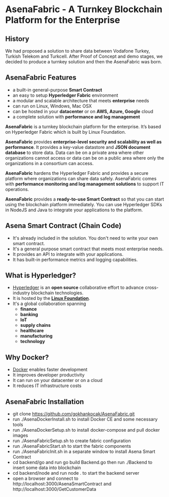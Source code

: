 # AsenaFabric - A Turnkey Blockchain Platform for the Enterprise
## History
We had proposed a solution to share data between Vodafone Turkey, Turkish Telekom and Turkcell. After Proof of Concept and demo stages, we decided to produce a turnkey solution and then the AsenaFabric was born.
## AsenaFabric Features
- a built-in general-purpose **Smart Contract**
- an easy to setup **Hyperledger Fabric** environment
- a modular and scalable architecture that meets **enterprise** needs
- can run on Linux, Windows, Mac OSX
- can be hosted in your **datacenter** or on **AWS, Azure, Google** cloud
- a complete solution with **performance and log management**

**AsenaFabric** is a turnkey blockchain platform for the enterprise. It’s based on Hyperledger Fabric which is built by Linux Foundation.

**AsenaFabric** provides **enterprise-level security and scalability as well as performance**. It provides a key-value datastore and **JSON document database** to store data. Data can be on a private area where other organizations cannot access or data can be on a public area where only the organizations in a consortium can access.

**AsenaFabric** hardens the Hyperledger Fabric and provides a secure platform where organizations can share data safely. AsenaFabric comes with **performance monitoring and log management solutions** to support IT operations.

**AsenaFabric** provides a **ready-to-use Smart Contract** so that you can start using the blockchain platform immediately. You can use Hyperledger SDKs in NodeJS and Java to integrate your applications to the platform.
## Asena Smart Contract (Chain Code)
- It's already included in the solution. You don't need to write your own smart contract.
- It's a general purpose smart contract that meets most enterprise needs.
- It provides an API to integrate with your applications.
- It has built-in performance metrics and logging capabilities.
## What is Hyperledger?
- [Hyperledger](https://www.hyperledger.org) is an **open source** collaborative effort to advance cross-industry blockchain technologies.
- It is hosted by the [**Linux Foundation**](https://www.linuxfoundation.org).
- It's a global collaboration spanning
  - **finance**
  - **banking**
  - **IoT**
  - **supply chains**
  - **healthcare**
  - **manufacturing**
  - **technology**
## Why Docker?
- [Docker](https://www.docker.com) enables faster development
- It improves developer productivity
- It can run on your datacenter or on a cloud
- It reduces IT infrastructure costs
## AsenaFabric Installation
- git clone https://github.com/gokhankocak/AsenaFabric.git
- run ./AsenaDockerInstall.sh to install Docker CE and some necessary tools
- run ./AsenaDockerSetup.sh to install docker-compose and pull docker images
- run ./AsenaFabricSetup.sh to create fabric configuration
- run ./AsenaFabricStart.sh to start the fabric components
- run ./AsenaFabricInit.sh in a separate window to install Asena Smart Contract
- cd backend/go and run go build Backend.go then run ./Backend to insert some data into blockchain
- cd backend/node and run node . to start the backend server
- open a browser and connect to http://localhost:3000/AsenaSmartContract and http://localhost:3000/GetCustomerData
